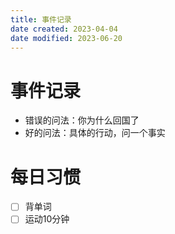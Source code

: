 ```yaml
---
title: 事件记录
date created: 2023-04-04
date modified: 2023-06-20
---
```


# 事件记录

- 错误的问法：你为什么回国了
- 好的问法：具体的行动，问一个事实

# 每日习惯

- [ ] 背单词
- [ ] 运动10分钟

